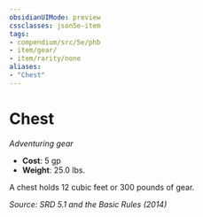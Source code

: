 ```yaml
---
obsidianUIMode: preview
cssclasses: json5e-item
tags:
- compendium/src/5e/phb
- item/gear/
- item/rarity/none
aliases: 
- "Chest"
---
```

# Chest
*Adventuring gear*  

- **Cost**: 5 gp
- **Weight**: 25.0 lbs.

A chest holds 12 cubic feet or 300 pounds of gear.

*Source: SRD 5.1 and the Basic Rules (2014)*